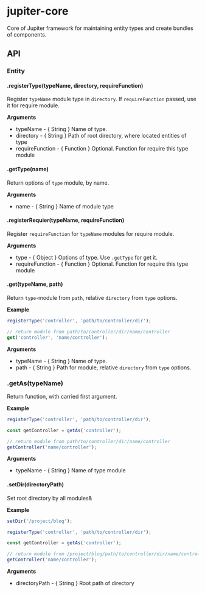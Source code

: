 # jupiter-core

Core of Jupiter framework for maintaining entity types and create bundles of
components.

## API

### Entity

#### .registerType(typeName, directory, requireFunction)

Register `typeName` module type in `directory`. If `requireFunction` passed,
use it for require module.

**Arguments**
* typeName - { String } Name of type.
* directory - { String } Path of root directory, where located entities of type
* requireFunction - { Function } Optional. Function for require this type module

#### .getType(name)

Return options of `type` module, by name.

**Arguments**
* name - { String } Name of module type

#### .registerRequier(typeName, requireFunction)

Register `requireFunction` for `typeName` modules for require module.

**Arguments**
* type - { Object } Options of type. Use `.getType` for get it.
* requireFunction - { Function } Optional. Function for require this type module

#### .get(typeName, path)

Return `type`-module from `path`, relative `directory` from `type` options.

**Example**
```javascript
registerType('controller', 'path/to/controller/dir');

// return module from path/to/controller/dir/name/controller
get('controller', 'name/controller');
```

**Arguments**
* typeName - { String } Name of type.
* path - { String } Path for module, relative `directory` from `type` options.

### .getAs(typeName)

Return function, with carried first argument.

**Example**
```javascript
registerType('controller', 'path/to/controller/dir');

const getController = getAs('controller');

// return module from path/to/controller/dir/name/controller
getController('name/controller');
```

**Arguments**
* typeName - { String } Name of type module

#### .setDir(directoryPath)

Set root directory by all modules&

**Example**
```javascript
setDir('/project/blog');

registerType('controller', 'path/to/controller/dir');

const getController = getAs('controller');

// return module from /project/blog/path/to/controller/dir/name/controller
getController('name/controller');
```

**Arguments**
* directoryPath - { String } Root path of directory
